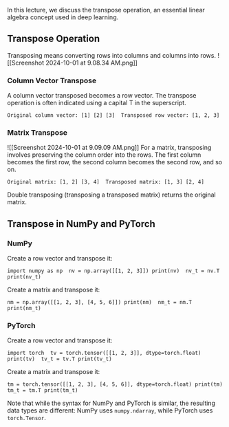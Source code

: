 In this lecture, we discuss the transpose operation, an essential linear algebra concept used in deep learning.
## Transpose Operation
Transposing means converting rows into columns and columns into rows.
![[Screenshot 2024-10-01 at 9.08.34 AM.png]]
### Column Vector Transpose
A column vector transposed becomes a row vector. The transpose operation is often indicated using a capital T in the superscript.

`Original column vector: [1] [2] [3]  Transposed row vector: [1, 2, 3]`

### Matrix Transpose
![[Screenshot 2024-10-01 at 9.09.09 AM.png]]
For a matrix, transposing involves preserving the column order into the rows. The first column becomes the first row, the second column becomes the second row, and so on.

`Original matrix: [1, 2] [3, 4]  Transposed matrix: [1, 3] [2, 4]`

Double transposing (transposing a transposed matrix) returns the original matrix.

## Transpose in NumPy and PyTorch

### NumPy

Create a row vector and transpose it:

`import numpy as np  nv = np.array([[1, 2, 3]]) print(nv)  nv_t = nv.T print(nv_t)`

Create a matrix and transpose it:

`nm = np.array([[1, 2, 3], [4, 5, 6]]) print(nm)  nm_t = nm.T print(nm_t)`

### PyTorch

Create a row vector and transpose it:

`import torch  tv = torch.tensor([[1, 2, 3]], dtype=torch.float) print(tv)  tv_t = tv.T print(tv_t)`

Create a matrix and transpose it:

`tm = torch.tensor([[1, 2, 3], [4, 5, 6]], dtype=torch.float) print(tm)  tm_t = tm.T print(tm_t)`

Note that while the syntax for NumPy and PyTorch is similar, the resulting data types are different: NumPy uses `numpy.ndarray`, while PyTorch uses `torch.Tensor`.